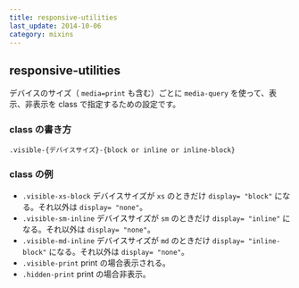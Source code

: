 ```yaml
---
title: responsive-utilities
last_update: 2014-10-06
category: mixins
---
```


## responsive-utilities

デバイスのサイズ（ `media=print` も含む）ごとに `media-query` を使って、表示、非表示を class で指定するための設定です。

### class の書き方

```slim
.visible-{デバイスサイズ}-{block or inline or inline-block}
```

### class の例

- `.visible-xs-block` デバイスサイズが `xs` のときだけ `display= "block"` になる。それ以外は `display= "none"`。
- `.visible-sm-inline` デバイスサイズが `sm` のときだけ `display= "inline"` になる。それ以外は `display= "none"`。
- `.visible-md-inline` デバイスサイズが `md` のときだけ `display= "inline-block"` になる。それ以外は `display= "none"`。
- `.visible-print` print の場合表示される。
- `.hidden-print` print の場合非表示。

